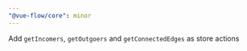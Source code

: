 ```yaml
---
"@vue-flow/core": minor
---
```


Add `getIncomers`, `getOutgoers` and `getConnectedEdges` as store actions
